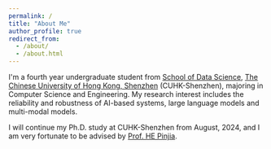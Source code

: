 ```yaml
---
permalink: /
title: "About Me"
author_profile: true
redirect_from: 
  - /about/
  - /about.html
---
```


I'm a fourth year undergraduate student from [School of Data Science](https://sds.cuhk.edu.cn/), [The Chinese University of Hong Kong, Shenzhen](https://www.cuhk.edu.cn/) (CUHK-Shenzhen), majoring in Computer Science and Engineering. My research interest includes the reliability and robustness of AI-based systems, large language models and multi-modal models.

I will continue my Ph.D. study at CUHK-Shenzhen from August, 2024, and I am very fortunate to be advised by [Prof. HE Pinjia](https://pinjiahe.github.io/).
